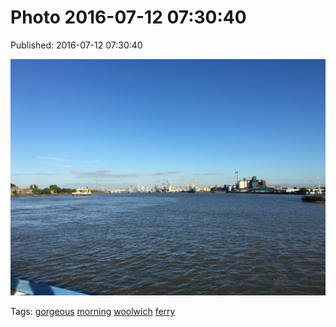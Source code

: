 
# Photo 2016-07-12 07:30:40

Published: 2016-07-12 07:30:40

![](147279913707-0.jpg)

Tags: [gorgeous](tag-gorgeous.md) [morning](tag-morning.md) [woolwich](tag-woolwich.md) [ferry](tag-ferry.md)
